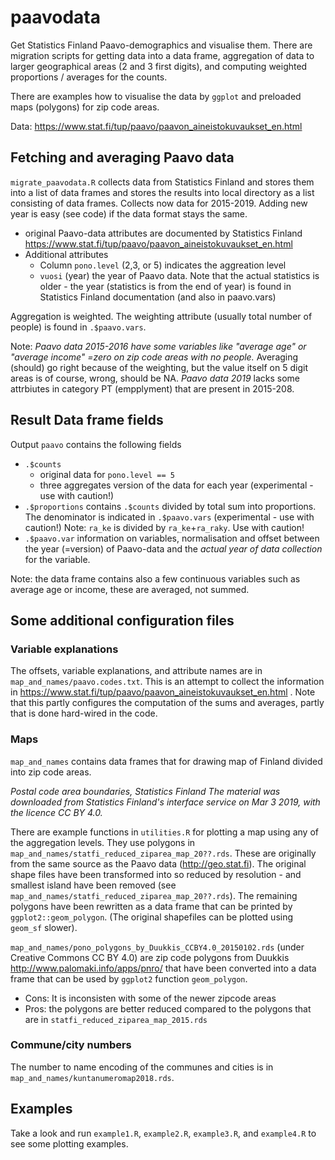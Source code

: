 # paavodata

Get Statistics Finland Paavo-demographics and visualise them. There are migration scripts for getting data into a data frame, aggregation of data to larger geographical areas (2 and 3 first digits), and computing weighted proportions / averages for the counts.  

There are examples how to visualise the data by `ggplot` and preloaded maps (polygons) for zip code areas.

Data: https://www.stat.fi/tup/paavo/paavon_aineistokuvaukset_en.html

## Fetching and averaging Paavo data

`migrate_paavodata.R` collects data from Statistics Finland and stores them into a list of data frames and stores the results into local directory as a list consisting of data frames. Collects now data for 2015-2019. Adding new year is easy (see code) if the data format stays the same. 

  - original Paavo-data attributes are documented by Statistics Finland https://www.stat.fi/tup/paavo/paavon_aineistokuvaukset_en.html
  - Additional attributes
    - Column `pono.level` (2,3, or 5) indicates the aggreation level
    -  `vuosi` (year) the year of Paavo data. Note that the actual statistics is older - the year (statistics is from the end of year) is found in Statistics Finland documentation (and also in paavo.vars)

Aggregation is weighted. The weighting attribute (usually total number of people) is found in `.$paavo.vars`.

Note: *Paavo data 2015-2016 have some variables like "average age" or "average income" =zero on zip code areas with no people.* Averaging (should) go right because of the weighting, but the value itself on 5 digit areas is of course, wrong, should be NA. *Paavo data 2019* lacks some attrbiutes in category PT (empplyment) that are present in 2015-208.

## Result Data frame fields

Output `paavo` contains the following fields
 - `.$counts`
   - original data for `pono.level == 5`
   - three aggregates version of the data for each year (experimental - use with caution!)
 - `.$proportions` contains `.$counts` divided by total sum into proportions. The denominator is indicated in `.$paavo.vars` (experimental - use with caution!)
 Note: `ra_ke` is divided by `ra_ke`+`ra_raky`. Use with caution!
 - `.$paavo.var` information on variables, normalisation and offset between the year (=version) of Paavo-data and the *actual year of data collection* for the variable.

Note: the data frame contains also a few continuous variables such as average age or income, these are averaged, not summed.

## Some additional configuration files 

### Variable explanations

The offsets, variable explanations, and attribute names are in `map_and_names/paavo.codes.txt`. This is an attempt to collect the information in https://www.stat.fi/tup/paavo/paavon_aineistokuvaukset_en.html . Note that this partly configures the computation of the sums and averages, partly that is done hard-wired in the code. 

### Maps

`map_and_names` contains data frames that for drawing map of Finland divided into zip code areas.

*Postal code area boundaries, Statistics Finland The material was downloaded from Statistics Finland's interface service on Mar 3 2019, with the licence CC BY 4.0.*

There are example functions in `utilities.R` for plotting a map using any of the aggregation levels. They use polygons in `map_and_names/statfi_reduced_ziparea_map_20??.rds`. These are originally from the same source as the Paavo data (http://geo.stat.fi). The original shape files have been transformed into so reduced by resolution - and smallest island have been removed (see `map_and_names/statfi_reduced_ziparea_map_20??.rds`). The remaining polygons have been rewritten as a data frame that can be printed by `ggplot2::geom_polygon`. (The original shapefiles can be plotted using `geom_sf` slower). 

`map_and_names/pono_polygons_by_Duukkis_CCBY4.0_20150102.rds` (under Creative Commons CC BY 4.0) are zip code polygons from Duukkis http://www.palomaki.info/apps/pnro/ that have been converted into a data frame that can be used by `ggplot2` function `geom_polygon`. 
  - Cons: It is inconsisten with some of the newer zipcode areas
  - Pros: the polygons are better reduced compared to the polygons that are in `statfi_reduced_ziparea_map_2015.rds`
  
### Commune/city numbers 

The number to name encoding of the communes and cities is in `map_and_names/kuntanumeromap2018.rds`.

## Examples

Take a look and run `example1.R`, `example2.R`, `example3.R`, and `example4.R` to see some plotting examples.
  


